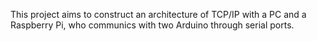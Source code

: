 This project aims to construct an architecture of TCP/IP with a PC and a Raspberry Pi, who communics with two Arduino through serial ports.
